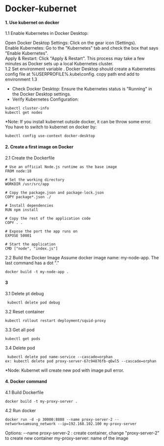 # Docker-kubernet

#### 1. Use kubernet on docker
1.1 Enable Kubernetes in Docker Desktop:  

Open Docker Desktop Settings: Click on the gear icon (Settings).  
Enable Kubernetes: Go to the "Kubernetes" tab and check the box that says "Enable Kubernetes".  
Apply & Restart: Click "Apply & Restart". This process may take a few minutes as Docker sets up a local Kubernetes cluster.  
1.2 Set environment variable .
Docker Desktop should create a Kubernetes config file at %USERPROFILE%\.kube\config.
copy path end add to environment
1.3
* Check Docker Desktop: Ensure the Kubernetes status is "Running" in the Docker Desktop settings.
* Verify Kubernetes Configuration:
```
kubectl cluster-info
kubectl get nodes
```
*Note: If you install kubernet outside docker, it can be throw some error.
You have to switch to kubernet on docker by:
```
kubectl config use-context docker-desktop
```

#### 2. Create a first image on Docker
2.1 Create the Dockerfile
```
# Use an official Node.js runtime as the base image
FROM node:18

# Set the working directory
WORKDIR /usr/src/app

# Copy the package.json and package-lock.json
COPY package*.json ./

# Install dependencies
RUN npm install

# Copy the rest of the application code
COPY . .

# Expose the port the app runs on
EXPOSE 50001

# Start the application
CMD ["node", "index.js"]
```
2.2 Build the Docker Image
Assume docker image name: my-node-app. The last command has a dot "."
```
docker build -t my-node-app .
```
#### 3
3.1 Delete pt debug
```
 kubectl delete pod debug
```
3.2 Reset container
```
kubectl rollout restart deployment/squid-proxy
```
3.3 Get all pod
```
kubectl get pods
```
3.4 Delete pod
```
 kubectl delete pod name-service --cascade=orphan
ex: kubectl delete pod proxy-server-67c94876fb-q6wl5 --cascade=orphan
```
*Node: Kubernet will create new pod with image pull error.
#### 4. Docker command
4.1 Build Dockerfile
```
docker build -t my-proxy-server .
```
4.2 Run docker
```
docker run -d -p 30000:8888 --name proxy-server-2 --network=samsung_network --ip=192.168.102.100 my-proxy-server
```
Options:
--name proxy-server-2 : create container, change "proxy-server-2" to create new container
my-proxy-server: name of the image


